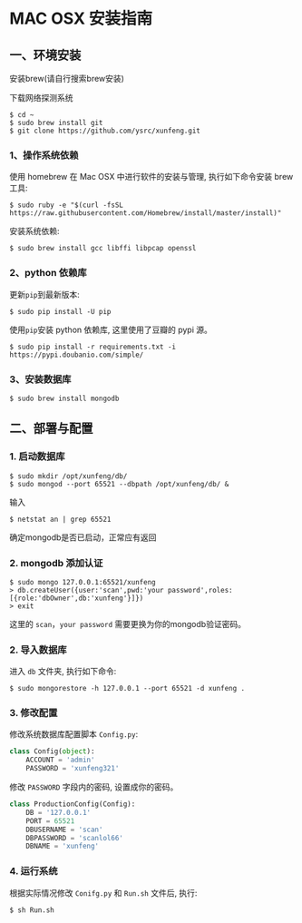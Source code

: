 # MAC OSX 安装指南

## 一、环境安装

安装brew(请自行搜索brew安装)

下载网络探测系统

```
$ cd ~
$ sudo brew install git
$ git clone https://github.com/ysrc/xunfeng.git
```

### 1、操作系统依赖

使用 homebrew 在 Mac OSX 中进行软件的安装与管理, 执行如下命令安装 brew 工具:

```
$ sudo ruby -e "$(curl -fsSL https://raw.githubusercontent.com/Homebrew/install/master/install)"
```

安装系统依赖:

```
$ sudo brew install gcc libffi libpcap openssl
```
### 2、python 依赖库

更新`pip`到最新版本:

```
$ sudo pip install -U pip
```

使用`pip`安装 python 依赖库, 这里使用了豆瓣的 pypi 源。

```
$ sudo pip install -r requirements.txt -i https://pypi.doubanio.com/simple/
```

### 3、安装数据库

```
$ sudo brew install mongodb
```

## 二、部署与配置

### 1. 启动数据库

```
$ sudo mkdir /opt/xunfeng/db/
$ sudo mongod --port 65521 --dbpath /opt/xunfeng/db/ &
```
输入
```
$ netstat an | grep 65521
```
确定mongodb是否已启动，正常应有返回

### 2. mongodb 添加认证

```
$ sudo mongo 127.0.0.1:65521/xunfeng
> db.createUser({user:'scan',pwd:'your password',roles:[{role:'dbOwner',db:'xunfeng'}]})
> exit
```

这里的 `scan`，`your password` 需要更换为你的mongodb验证密码。

### 2. 导入数据库

进入 `db` 文件夹, 执行如下命令:

```
$ sudo mongorestore -h 127.0.0.1 --port 65521 -d xunfeng .
```

### 3. 修改配置

修改系统数据库配置脚本 `Config.py`:

```python
class Config(object):
    ACCOUNT = 'admin'
    PASSWORD = 'xunfeng321'
```

修改 `PASSWORD` 字段内的密码, 设置成你的密码。

```python
class ProductionConfig(Config):
    DB = '127.0.0.1'
    PORT = 65521
    DBUSERNAME = 'scan'
    DBPASSWORD = 'scanlol66'
    DBNAME = 'xunfeng'
```
### 4. 运行系统

根据实际情况修改 `Conifg.py` 和 `Run.sh` 文件后, 执行:

```
$ sh Run.sh
```
